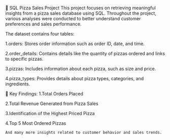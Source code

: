🍕 SQL Pizza Sales Project
This project focuses on retrieving meaningful insights from a pizza sales database using SQL.
Throughout the project, various analyses were conducted to better understand customer preferences and sales performance.

The dataset contains four tables:

  1.orders: Stores order information such as order ID, date, and time.

  2.order_details: Contains details like the quantity of pizzas ordered and links to specific pizzas.

  3.pizzas: Includes information about each pizza, such as size and price.

  4.pizza_types: Provides details about pizza types, categories, and ingredients.

🔎 Key Findings:
  1.Total Orders Placed

  2.Total Revenue Generated from Pizza Sales

  3.Identification of the Highest Priced Pizza

  4.Top 5 Most Ordered Pizzas

    And many more insights related to customer behavior and sales trends.

